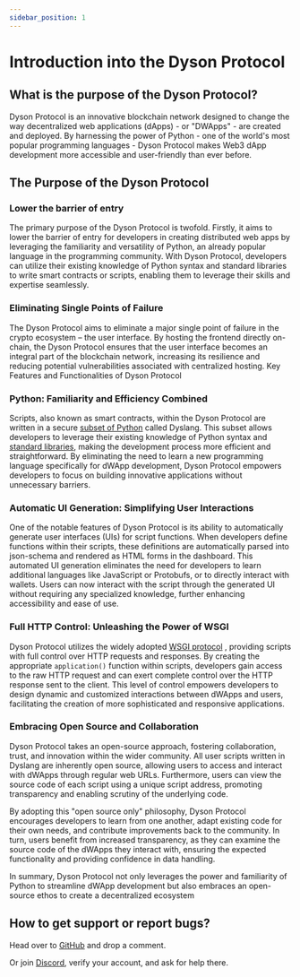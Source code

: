 ```yaml
---
sidebar_position: 1
---
```


# Introduction into the Dyson Protocol


## What is the purpose of the Dyson Protocol?

Dyson Protocol is an innovative blockchain network designed to change the way decentralized web applications (dApps) - or "DWApps" - are created and deployed. By harnessing the power of Python - one of the world's most popular programming languages - Dyson Protocol makes Web3 dApp development more accessible and user-friendly than ever before.

## The Purpose of the Dyson Protocol

### Lower the barrier of entry 
The primary purpose of the Dyson Protocol is twofold. Firstly, it aims to lower the barrier of entry for developers in creating distributed web apps by leveraging the familiarity and versatility of Python, an already popular language in the programming community. With Dyson Protocol, developers can utilize their existing knowledge of Python syntax and standard libraries to write smart contracts or scripts, enabling them to leverage their skills and expertise seamlessly.

### Eliminating Single Points of Failure
The Dyson Protocol aims to eliminate a major single point of failure in the crypto ecosystem – the user interface. By hosting the frontend directly on-chain, the Dyson Protocol ensures that the user interface becomes an integral part of the blockchain network, increasing its resilience and reducing potential vulnerabilities associated with centralized hosting.
Key Features and Functionalities of Dyson Protocol

### Python: Familiarity and Efficiency Combined
Scripts, also known as smart contracts, within the Dyson Protocol are written in a secure <a href="/supported-python-syntax">subset of Python</a> called Dyslang. This subset allows developers to leverage their existing knowledge of Python syntax and <a href="available-python-functions">standard libraries</a>, making the development process more efficient and straightforward. By eliminating the need to learn a new programming language specifically for dWApp development, Dyson Protocol empowers developers to focus on building innovative applications without unnecessary barriers.

### Automatic UI Generation: Simplifying User Interactions
One of the notable features of Dyson Protocol is its ability to automatically generate user interfaces (UIs) for script functions. When developers define functions within their scripts, these definitions are automatically parsed into json-schema and rendered as HTML forms in the dashboard. This automated UI generation eliminates the need for developers to learn additional languages like JavaScript or Protobufs, or to directly interact with wallets. Users can now interact with the script through the generated UI without requiring any specialized knowledge, further enhancing accessibility and ease of use.

### Full HTTP Control: Unleashing the Power of WSGI
Dyson Protocol utilizes the widely adopted <a href="https://wsgi.readthedocs.io/en/latest/learn.html">WSGI protocol</a> , providing scripts with full control over HTTP requests and responses. By creating the appropriate `application()` function within scripts, developers gain access to the raw HTTP request and can exert complete control over the HTTP response sent to the client. This level of control empowers developers to design dynamic and customized interactions between dWApps and users, facilitating the creation of more sophisticated and responsive applications.

### Embracing Open Source and Collaboration
Dyson Protocol takes an open-source approach, fostering collaboration, trust, and innovation within the wider community. All user scripts written in Dyslang are inherently open source, allowing users to access and interact with dWApps through regular web URLs. Furthermore, users can view the source code of each script using a unique script address, promoting transparency and enabling scrutiny of the underlying code.

By adopting this "open source only" philosophy, Dyson Protocol encourages developers to learn from one another, adapt existing code for their own needs, and contribute improvements back to the community. In turn, users benefit from increased transparency, as they can examine the source code of the dWApps they interact with, ensuring the expected functionality and providing confidence in data handling.

In summary, Dyson Protocol not only leverages the power and familiarity of Python to streamline dWApp development but also embraces an open-source ethos to create a decentralized ecosystem


## How to get support or report bugs?

Head over to [GitHub](https://github.com/orgs/dysonprotocol/discussions) and drop a comment.

Or join [Discord](https://discord.gg/FZfKmSJCyP), verify your account, and ask for help there.
